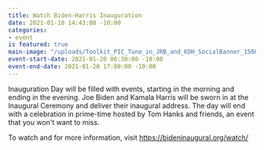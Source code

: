 ```yaml
---
title: Watch Biden-Harris Inauguration
date: 2021-01-18 14:43:00 -10:00
categories:
- event
is featured: true
main-image: "/uploads/Toolkit_PIC_Tune_in_JRB_and_KDH_SocialBanner_1500x500-Tw_Digital_01062021-1.png"
event-start-date: 2021-01-20 06:30:00 -10:00
event-end-date: 2021-01-20 17:00:00 -10:00
---
```


Inauguration Day will be filled with events, starting in the morning and ending in the evening. Joe Biden and Kamala Harris will be sworn in at the Inaugural Ceremony and deliver their inaugural address. The day will end with a celebration in prime-time hosted by Tom Hanks and friends, an event that you won't want to miss.  

To watch and for more information, visit https://bideninaugural.org/watch/